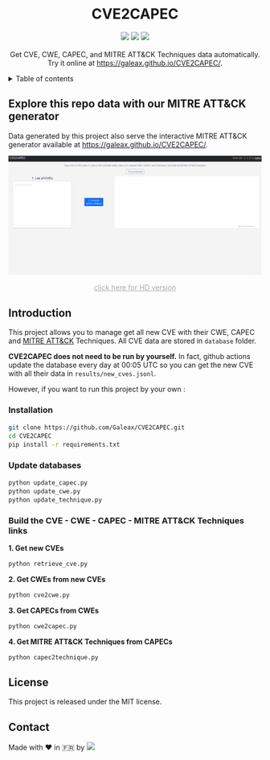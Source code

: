 <a name="readme-top"></a>
<div align="center">
  <h1 align="center">CVE2CAPEC</h1>
  <p align="center">
    <a href="https://www.python.org/"><img src="https://img.shields.io/badge/Python-v3.11.9-blue?style=for-the-badge&logo=Python"></a>
    <a href="https://github.com/Galeax/CVE2CAPEC"><img src="https://img.shields.io/badge/Github-35495E?logo=GitHub&style=for-the-badge"></a>
    <a href="https://galeax.github.io/CVE2CAPEC/"><img src="https://img.shields.io/badge/github%20pages-121013?style=for-the-badge&logo=github&logoColor=white"></a>
    <br/><br/>
    Get CVE, CWE, CAPEC, and MITRE ATT&CK Techniques data automatically.
    <br/>
    Try it online at <a href="https://galeax.github.io/CVE2CAPEC/">https://galeax.github.io/CVE2CAPEC/</a>.
  </p>
</div>

<!-- TABLE OF CONTENTS -->
<details>
  <summary>Table of contents</summary>
  <ol>
    <li><a href="#introduction">Introduction</a></li>
    <li>
      <a href="#installation">Installation</a>
    </li>
    <li><a href="#usage">Usage</a>
      <ul>
        <li><a href="#update-databases">Update databases</a></li>
        <li><a href="#get-new-cves">Get new CVEs</a></li>
        <li><a href="#license">License</a></li>
        <li><a href="#contact">Contact</a></li>
      </ul>
     </li>
  </ol>
</details>

## Explore this repo data with our MITRE ATT&CK generator

Data generated by this project also serve the interactive MITRE ATT&CK generator available at <a href="https://galeax.github.io/CVE2CAPEC/">https://galeax.github.io/CVE2CAPEC/</a>.

[<img src="docs/cve2capec-lowdef.gif">](https://galeax.github.io/CVE2CAPEC/)

<p style="text-align:center;"><a href="docs/cve2capec.gif" style="color:#aaaaaa;">click here for HD version</a></p>


## Introduction 

This project allows you to manage get all new CVE with their CWE, CAPEC and [MITRE ATT&CK](https://attack.mitre.org/) Techniques.
All CVE data are stored in `database` folder.

**CVE2CAPEC does not need to be run by yourself.**
In fact, github actions update the database every day at 00:05 UTC so you can get the new CVE with all their data in `results/new_cves.jsonl`.

However, if you want to run this project by your own : 

### Installation

```sh
git clone https://github.com/Galeax/CVE2CAPEC.git
cd CVE2CAPEC
pip install -r requirements.txt
```

### Update databases

```sh
python update_capec.py
python update_cwe.py
python update_technique.py
```

### Build the CVE - CWE - CAPEC - MITRE ATT&CK Techniques links

 **1. Get new CVEs**
```sh
python retrieve_cve.py
```
**2. Get CWEs from new CVEs**
```sh
python cve2cwe.py
```
**3. Get CAPECs from CWEs**
```sh
python cwe2capec.py
```
**4. Get MITRE ATT&CK Techniques from CAPECs**
```sh
python capec2technique.py
```

## License

This project is released under the MIT license.

## Contact

Made with ❤️ in 🇫🇷 by <a href="https://galeax.com"><img src="https://galeax.com/wp-content/uploads/2024/01/logo_galeax_blue-e1705315482396.png" width=25%>
